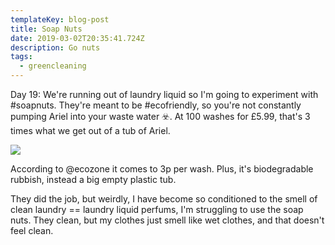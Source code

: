 ```yaml
---
templateKey: blog-post
title: Soap Nuts
date: 2019-03-02T20:35:41.724Z
description: Go nuts
tags:
  - greencleaning
---
```


Day 19: We're running out of laundry liquid so I'm going to experiment with #soapnuts. They're meant to be #ecofriendly, so you're not constantly pumping Ariel into your waste water ☣️. At 100 washes for £5.99, that's 3 times what we get out of a tub of Ariel.

![](/img/soapnuts.jpg)

According to @ecozone it comes to 3p per wash. Plus, it's biodegradable rubbish, instead a big empty plastic tub.

They did the job, but weirdly, I have become so conditioned to the smell of clean laundry == laundry liquid perfums, I'm struggling to use the soap nuts. They clean, but my clothes just smell like wet clothes, and that doesn't feel clean.
